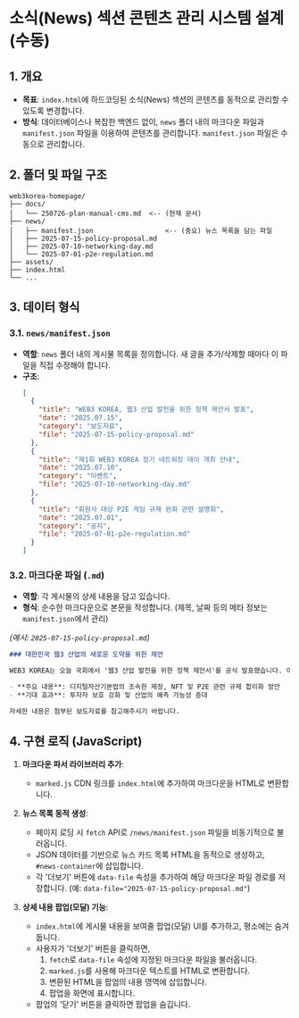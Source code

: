 # 소식(News) 섹션 콘텐츠 관리 시스템 설계 (수동)

## 1. 개요

- **목표**: `index.html`에 하드코딩된 소식(News) 섹션의 콘텐츠를 동적으로 관리할 수 있도록 변경합니다.
- **방식**: 데이터베이스나 복잡한 백엔드 없이, `news` 폴더 내의 마크다운 파일과 `manifest.json` 파일을 이용하여 콘텐츠를 관리합니다. `manifest.json` 파일은 수동으로 관리합니다.

## 2. 폴더 및 파일 구조

```
web3korea-homepage/
├── docs/
│   └── 250726-plan-manual-cms.md  <-- (현재 문서)
├── news/
│   ├── manifest.json                  <-- (중요) 뉴스 목록을 담는 파일
│   ├── 2025-07-15-policy-proposal.md
│   ├── 2025-07-10-networking-day.md
│   └── 2025-07-01-p2e-regulation.md
├── assets/
├── index.html
└── ...
```

## 3. 데이터 형식

### 3.1. `news/manifest.json`

- **역할**: `news` 폴더 내의 게시물 목록을 정의합니다. 새 글을 추가/삭제할 때마다 이 파일을 직접 수정해야 합니다.
- **구조**:
  ```json
  [
    {
      "title": "WEB3 KOREA, 웹3 산업 발전을 위한 정책 제안서 발표",
      "date": "2025.07.15",
      "category": "보도자료",
      "file": "2025-07-15-policy-proposal.md"
    },
    {
      "title": "제1회 WEB3 KOREA 정기 네트워킹 데이 개최 안내",
      "date": "2025.07.10",
      "category": "이벤트",
      "file": "2025-07-10-networking-day.md"
    },
    {
      "title": "회원사 대상 P2E 게임 규제 완화 관련 설명회",
      "date": "2025.07.01",
      "category": "공지",
      "file": "2025-07-01-p2e-regulation.md"
    }
  ]
  ```

### 3.2. 마크다운 파일 (`.md`)

- **역할**: 각 게시물의 상세 내용을 담고 있습니다.
- **형식**: 순수한 마크다운으로 본문을 작성합니다. (제목, 날짜 등의 메타 정보는 `manifest.json`에서 관리)

*(예시: `2025-07-15-policy-proposal.md`)*
```markdown
### 대한민국 웹3 산업의 새로운 도약을 위한 제언

WEB3 KOREA는 오늘 국회에서 '웹3 산업 발전을 위한 정책 제안서'를 공식 발표했습니다. 이번 제안서는 국내 웹3 기업들이 글로벌 시장에서 경쟁력을 확보하고, 대한민국이 디지털 자산 시장의 허브로 발돋움하는 데 필요한 핵심 정책들을 담고 있습니다.

- **주요 내용**: 디지털자산기본법의 조속한 제정, NFT 및 P2E 관련 규제 합리화 방안
- **기대 효과**: 투자자 보호 강화 및 산업의 예측 가능성 증대

자세한 내용은 첨부된 보도자료를 참고해주시기 바랍니다.
```

## 4. 구현 로직 (JavaScript)

1.  **마크다운 파서 라이브러리 추가**:
    - `marked.js` CDN 링크를 `index.html`에 추가하여 마크다운을 HTML로 변환합니다.

2.  **뉴스 목록 동적 생성**:
    - 페이지 로딩 시 `fetch` API로 `/news/manifest.json` 파일을 비동기적으로 불러옵니다.
    - JSON 데이터를 기반으로 뉴스 카드 목록 HTML을 동적으로 생성하고, `#news-container`에 삽입합니다.
    - 각 '더보기' 버튼에 `data-file` 속성을 추가하여 해당 마크다운 파일 경로를 저장합니다.
      (예: `data-file="2025-07-15-policy-proposal.md"`)

3.  **상세 내용 팝업(모달) 기능**:
    - `index.html`에 게시물 내용을 보여줄 팝업(모달) UI를 추가하고, 평소에는 숨겨둡니다.
    - 사용자가 '더보기' 버튼을 클릭하면,
      1. `fetch`로 `data-file` 속성에 지정된 마크다운 파일을 불러옵니다.
      2. `marked.js`를 사용해 마크다운 텍스트를 HTML로 변환합니다.
      3. 변환된 HTML을 팝업의 내용 영역에 삽입합니다.
      4. 팝업을 화면에 표시합니다.
    - 팝업의 '닫기' 버튼을 클릭하면 팝업을 숨깁니다. 